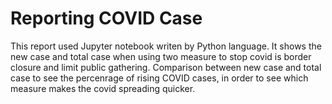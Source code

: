 # Reporting COVID Case
This report used Jupyter notebook writen by Python language.
It shows the new case and total case when using two measure to stop covid is border closure and limit public gathering. Comparison between new case and total case to see the percenrage of rising COVID cases, in order to see which measure makes the covid spreading quicker. 
